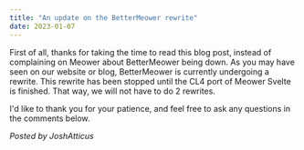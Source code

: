 ```yaml
---
title: "An update on the BetterMeower rewrite"
date: 2023-01-07
---
```

First of all, thanks for taking the time to read this blog post, instead of complaining on Meower about BetterMeower being down. As you may have seen on our website or blog, BetterMeower is currently undergoing a rewrite.
This rewrite has been stopped until the CL4 port of Meower Svelte is finished. That way, we will not have to do 2 rewrites.

I'd like to thank you for your patience, and feel free to ask any questions in the comments below.

*Posted by JoshAtticus*

<script src="https://utteranc.es/client.js"
        repo="BetterMeower/Blog"
        issue-term="title"
        label="comment"
        theme="preferred-color-scheme"
        crossorigin="anonymous"
        async>
</script>
